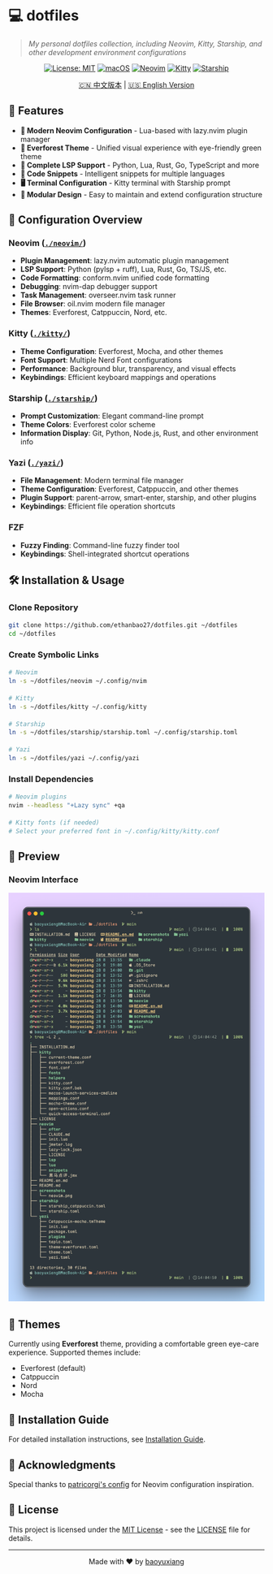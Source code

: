 # 💻 dotfiles

> _My personal dotfiles collection, including Neovim, Kitty, Starship, and other development environment configurations_

<div align="center">

[![License: MIT](https://img.shields.io/badge/License-MIT-yellow.svg)](https://opensource.org/licenses/MIT)
[![macOS](https://img.shields.io/badge/OS-macOS-blue?logo=apple&logoColor=white)](https://www.apple.com/macos/)
[![Neovim](https://img.shields.io/badge/Neovim-0.10+-green?logo=neovim&logoColor=white)](https://neovim.io/)
[![Kitty](https://img.shields.io/badge/Kitty-0.35+-orange?logo=kitty&logoColor=white)](https://sw.kovidgoyal.net/kitty/)
[![Starship](https://img.shields.io/badge/Starship-1.18+-purple?logo=starship&logoColor=white)](https://starship.rs/)

[🇨🇳 中文版本](README.md) | [🇺🇸 English Version](README.en.md)

</div>

## 🚀 Features

- **🎨 Modern Neovim Configuration** - Lua-based with lazy.nvim plugin manager
- **🌲 Everforest Theme** - Unified visual experience with eye-friendly green theme
- **🔧 Complete LSP Support** - Python, Lua, Rust, Go, TypeScript and more
- **📝 Code Snippets** - Intelligent snippets for multiple languages
- **🖥️ Terminal Configuration** - Kitty terminal with Starship prompt
- **🎯 Modular Design** - Easy to maintain and extend configuration structure

## 📁 Configuration Overview

### Neovim ([`./neovim/`](./neovim/))
- **Plugin Management**: lazy.nvim automatic plugin management
- **LSP Support**: Python (pylsp + ruff), Lua, Rust, Go, TS/JS, etc.
- **Code Formatting**: conform.nvim unified code formatting
- **Debugging**: nvim-dap debugger support
- **Task Management**: overseer.nvim task runner
- **File Browser**: oil.nvim modern file manager
- **Themes**: Everforest, Catppuccin, Nord, etc.

### Kitty ([`./kitty/`](./kitty/))
- **Theme Configuration**: Everforest, Mocha, and other themes
- **Font Support**: Multiple Nerd Font configurations
- **Performance**: Background blur, transparency, and visual effects
- **Keybindings**: Efficient keyboard mappings and operations

### Starship ([`./starship/`](./starship/))
- **Prompt Customization**: Elegant command-line prompt
- **Theme Colors**: Everforest color scheme
- **Information Display**: Git, Python, Node.js, Rust, and other environment info

### Yazi ([`./yazi/`](./yazi/))
- **File Management**: Modern terminal file manager
- **Theme Configuration**: Everforest, Catppuccin, and other themes
- **Plugin Support**: parent-arrow, smart-enter, starship, and other plugins
- **Keybindings**: Efficient file operation shortcuts

### FZF
- **Fuzzy Finding**: Command-line fuzzy finder tool
- **Keybindings**: Shell-integrated shortcut operations

## 🛠️ Installation & Usage

### Clone Repository
```bash
git clone https://github.com/ethanbao27/dotfiles.git ~/dotfiles
cd ~/dotfiles
```

### Create Symbolic Links
```bash
# Neovim
ln -s ~/dotfiles/neovim ~/.config/nvim

# Kitty
ln -s ~/dotfiles/kitty ~/.config/kitty

# Starship
ln -s ~/dotfiles/starship/starship.toml ~/.config/starship.toml

# Yazi
ln -s ~/dotfiles/yazi ~/.config/yazi
```

### Install Dependencies
```bash
# Neovim plugins
nvim --headless "+Lazy sync" +qa

# Kitty fonts (if needed)
# Select your preferred font in ~/.config/kitty/kitty.conf
```

## 📸 Preview

### Neovim Interface
![Neovim Screenshot](screenshots/terminal.png)

## 🎨 Themes

Currently using **Everforest** theme, providing a comfortable green eye-care experience. Supported themes include:
- Everforest (default)
- Catppuccin
- Nord
- Mocha

## 📖 Installation Guide

For detailed installation instructions, see [Installation Guide](INSTALLATION.md).

## 🤝 Acknowledgments

Special thanks to [patricorgi's config](https://github.com/patricorgi/dotfiles) for Neovim configuration inspiration.

## 📄 License

This project is licensed under the [MIT License](LICENSE) - see the [LICENSE](LICENSE) file for details.

---

<div align="center">
Made with ❤️ by <a href="https://github.com/ethanbao27">baoyuxiang</a>
</div>
